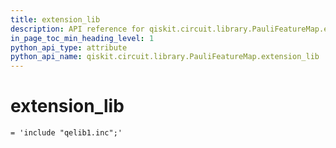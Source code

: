 ```yaml
---
title: extension_lib
description: API reference for qiskit.circuit.library.PauliFeatureMap.extension_lib
in_page_toc_min_heading_level: 1
python_api_type: attribute
python_api_name: qiskit.circuit.library.PauliFeatureMap.extension_lib
---
```


# extension\_lib

<span id="qiskit.circuit.library.PauliFeatureMap.extension_lib" />

`= 'include "qelib1.inc";'`

